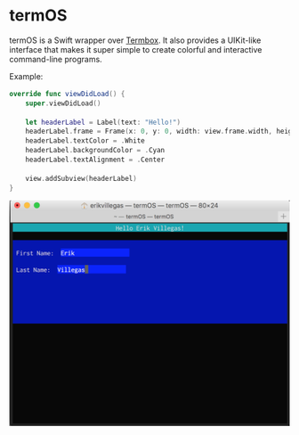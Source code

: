 # termOS

termOS is a Swift wrapper over [Termbox](https://github.com/nsf/termbox). It also provides a UIKit-like interface that makes it super simple to create colorful and interactive command-line programs.

Example:

```swift
override func viewDidLoad() {
    super.viewDidLoad()
        
    let headerLabel = Label(text: "Hello!")
    headerLabel.frame = Frame(x: 0, y: 0, width: view.frame.width, height: 1)
    headerLabel.textColor = .White
    headerLabel.backgroundColor = .Cyan
    headerLabel.textAlignment = .Center
      
    view.addSubview(headerLabel)
}
```

![alt text](demo-image.png "")
